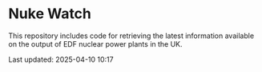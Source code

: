 # Nuke Watch

This repository includes code for retrieving the latest information available on the output of EDF nuclear power plants in the UK.

Last updated: 2025-04-10 10:17